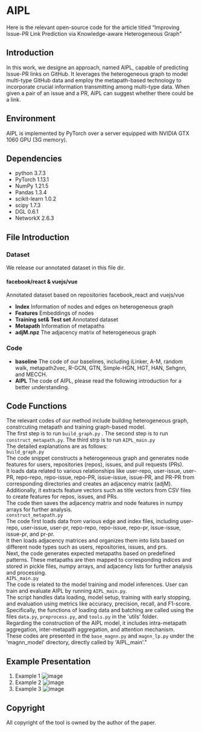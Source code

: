 # AIPL
Here is the relevant open-source code for the article titled “Improving Issue-PR Link Prediction via Knowledge-aware Heterogeneous Graph”
## Introduction
In this work, we designe an approach, named AIPL, capable of predicting Issue-PR links on GitHub. It leverages the heterogeneous graph to model multi-type GitHub data and employ the
metapath-based technology to incorporate crucial information transmitting among multi-type data. When given a pair of an issue and a PR, AIPL can
suggest whether there could be a link.
## Environment
AIPL is implemented by PyTorch over a server equipped with NVIDIA GTX 1060 GPU (3G memory).
## Dependencies
- python 3.7.3
- PyTorch 1.13.1
- NumPy 1.21.5
- Pandas 1.3.4
- scikit-learn 1.0.2
- scipy 1.7.3
- DGL 0.6.1
- NetworkX 2.6.3
## File Introduction
### Dataset
We release our annotated dataset in this file dir.
#### facebook/react & vuejs/vue
Annotated dataset based on repositories facebook_react and vuejs/vue <br />
- __Index__  Information of nodes and edges on heterogeneous graph <br />
- __Features__ Embeddings of nodes <br />
- __Training set& Test set__ Annotated dataset <br />
- __Metapath__ Information of metapaths <br />
- __adjM.npz__ The adjacency matrix of heterogeneous graph <br />
### Code
- __baseline__
The code of our baselines, including iLinker, A-M, random walk, metapath2vec, R-GCN, GTN, Simple-HGN, HGT, HAN, Sehgnn, and MECCH.<br />
- __AIPL__
The code of AIPL, please read the following introduction for a better understanding. <br />
## Code Functions
The relevant codes of our method include building heterogeneous graph, constrcuting metapath and training graph-based model. <br />
The first step is to run ```build_graph.py``` . The second step is to run ```construct_metapath.py```. The third strp is to run ```AIPL_main.py``` <br />
The detailed explanations are as follows:<br /> 
```build_graph.py```  <br />
The code snippet constructs a heterogeneous graph and generates node features for users, repositories (repos), issues, and pull requests (PRs).<br />
It loads data related to various relationships like user-repo, user-issue, user-PR, repo-repo, repo-issue, repo-PR, issue-issue, issue-PR, and PR-PR from corresponding directories and creates an adjacency matrix (adjM).<br /> 
Additionally, it extracts feature vectors such as title vectors from CSV files to create features for repos, issues, and PRs. <br />
The code then saves the adjacency matrix and node features in numpy arrays for further analysis. <br />
```construct_metapath.py``` <br />
The code first loads data from various edge and index files, including user-repo, user-issue, user-pr, repo-repo, repo-issue, repo-pr, issue-issue, issue-pr, and pr-pr.  <br />
It then loads adjacency matrices and organizes them into lists based on different node types such as users, repositories, issues, and prs.   <br />
Next, the code generates expected metapaths based on predefined patterns. These metapaths are then mapped to corresponding indices and stored in pickle files, numpy arrays, and adjacency lists for further analysis and processing. <br />
```AIPL_main.py```  <br />
The code is related to the model training and model inferences. User can train and evaluate AIPL by running ```AIPL_main.py```. <br />
The script handles data loading, model setup, training with early stopping, and evaluation using metrics like accuracy, precision, recall, and F1-score. <br />
Specifically, the functions of loading data and batching are called using the files ```data.py```, ```preprocess.py```, and ```tools.py``` in the 'utils' folder.  <br />
Regarding the construction of the AIPL model, it includes intra-metapath aggregation, inter-metapath aggregation, and attention mechanism.  <br />
These codes are presented in the ```base_magnn.py``` and ```magnn_lp.py``` under the 'magnn_model' directory, directly called by 'AIPL_main'." <br />
## Example Presentation
1. Example 1
![image](https://github.com/baishuotong/AIPL/assets/38210633/74e60014-6fd4-485f-babb-e86bdc96bfd8)
2. Example 2
 ![image](https://github.com/baishuotong/AIPL/assets/38210633/81877e7d-f814-4c02-a10d-b89333c29713)
3. Example 3
![image](https://github.com/baishuotong/AIPL/assets/38210633/39fce051-8c9d-432c-8ba0-fbb25fd3e2c9)

## Copyright
All copyright of the tool is owned by the author of the paper.
